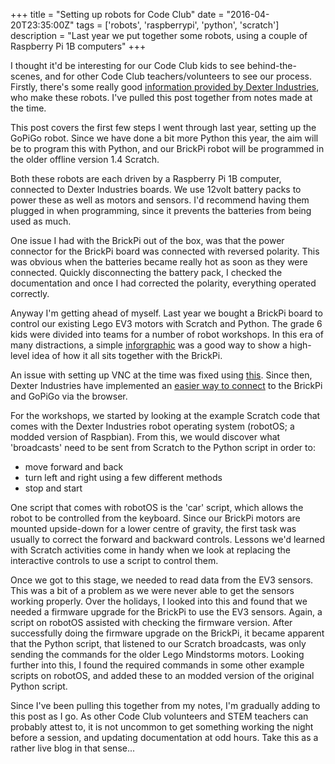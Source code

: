 +++
title = "Setting up robots for Code Club"
date = "2016-04-20T23:35:00Z"
tags = ['robots', 'raspberrypi', 'python', 'scratch']
description = "Last year we put together some robots, using a couple of Raspberry Pi 1B computers"
+++


I thought it'd be interesting for our Code Club kids to see behind-the-scenes, and for other Code Club teachers/volunteers to see our process. Firstly, there's some really good [information provided by Dexter Industries](http://www.dexterindustries.com/gopigo-tutorials-documentation/), who make these robots. I've pulled this post together from notes made at the time.

This post covers the first few steps I went through last year, setting up the GoPiGo robot. Since we have done a bit more Python this year, the aim will be to program this with Python, and our BrickPi robot will be programmed in the older offline version 1.4 Scratch.

Both these robots are each driven by a Raspberry Pi 1B computer, connected to Dexter Industries boards. We use 12volt battery packs to power these as well as motors and sensors. I'd recommend having them plugged in when programming, since it prevents the batteries from being used as much.

One issue I had with the BrickPi out of the box, was that the power connector for the BrickPi board was connected with reversed polarity. This was obvious when the batteries became really hot as soon as they were connected. Quickly disconnecting the battery pack, I checked the documentation and once I had corrected the polarity, everything operated correctly.

Anyway I'm getting ahead of myself. Last year we bought a BrickPi board to control our existing Lego EV3 motors with Scratch and Python. The grade 6 kids were divided into teams for a number of robot workshops. In this era of many distractions, a simple [inforgraphic](https://infograph.venngage.com/p/60410/brickpi-scratch-and-python-infographic) was a good way to show a high-level idea of how it all sits together with the BrickPi.

An issue with setting up VNC at the time was fixed using [this](https://www.raspberrypi.org/forums/viewtopic.php?f=66&t=12993). Since then, Dexter Industries have implemented an [easier way to connect](http://www.dexterindustries.com/raspbian-for-robots-update/) to the BrickPi and GoPiGo via the browser.

For the workshops, we started by looking at the example Scratch code that comes with the Dexter Industries robot operating system (robotOS; a modded version of Raspbian). From this, we would discover what 'broadcasts' need to be sent from Scratch to the Python script in order to:

 - move forward and back
 - turn left and right using a few different methods
 - stop and start

One script that comes with robotOS is the 'car' script, which allows the robot to be controlled from the keyboard. Since our BrickPi motors are mounted upside-down for a lower centre of gravity, the first task was usually to correct the forward and backward controls. Lessons we'd learned with Scratch activities come in handy when we look at replacing the interactive controls to use a script to control them.

Once we got to this stage, we needed to read data from the EV3 sensors. This was a bit of a problem as we were never able to get the sensors working properly. Over the holidays, I looked into this and found that we needed a firmware upgrade for the BrickPi to use the EV3 sensors. Again, a script on robotOS assisted with checking the firmware version. After successfully doing the firmware upgrade on the BrickPi, it became apparent that the Python script, that listened to our Scratch broadcasts, was only sending the commands for the older Lego Mindstorms motors. Looking further into this, I found the required commands in some other example scripts on robotOS, and added these to an modded version of the original Python script.

Since I've been pulling this together from my notes, I'm gradually adding to this post as I go. As other Code Club volunteers and STEM teachers can probably attest to, it is not uncommon to get something working the night before a session, and updating documentation at odd hours. Take this as a rather live blog in that sense...
